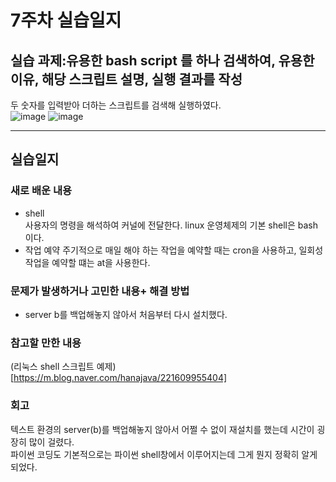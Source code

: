 # 7주차 실습일지

## 실습 과제:유용한 bash script 를 하나 검색하여, 유용한 이유, 해당 스크립트 설명, 실행 결과를 작성  
두 숫자를 입력받아 더하는 스크립트를 검색해 실행하였다.    
![image](https://user-images.githubusercontent.com/80257523/115287374-2a788680-a18b-11eb-93e3-87bbc922a345.png)
![image](https://user-images.githubusercontent.com/80257523/115287667-7f1c0180-a18b-11eb-82f6-0b200525f08d.png)

- - -
## 실습일지

### 새로 배운 내용
* shell    
사용자의 명령을 해석하여 커널에 전달한다. linux 운영체제의 기본 shell은 bash이다.
* 작업 예약
주기적으로 매일 해야 하는 작업을 예약할 때는 cron을 사용하고, 일회성 작업을 예약할 떄는 at을 사용한다.    

### 문제가 발생하거나 고민한 내용+ 해결 방법
* server b를 백업해놓지 않아서 처음부터 다시 설치했다.    
### 참고할 만한 내용
 (리눅스 shell 스크립트 예제)[https://m.blog.naver.com/hanajava/221609955404]    
### 회고
텍스트 환경의 server(b)를 백업해놓지 않아서 어쩔 수 없이 재설치를 했는데 시간이 굉장히 많이 걸렸다.     
파이썬 코딩도 기본적으로는 파이썬 shell창에서 이루어지는데 그게 뭔지 정확히 알게 되었다.    
